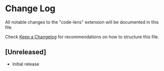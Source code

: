 # Change Log

All notable changes to the "code-lens" extension will be documented in this file.

Check [Keep a Changelog](http://keepachangelog.com/) for recommendations on how to structure this file.

## [Unreleased]

- Initial release